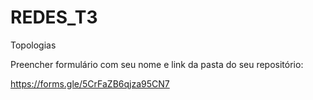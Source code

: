 # REDES_T3
Topologias

Preencher formulário com seu nome e link da pasta do seu repositório:

https://forms.gle/5CrFaZB6qjza95CN7
